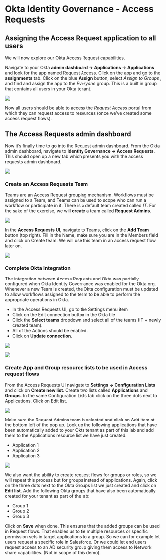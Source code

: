 # Okta Identity Governance - Access Requests


## Assigning the Access Request application to all users
We will now explore our Okta Access Request capabilities.

Navigate to your Okta **admin dashboard → Applications → Applications** and look for the app named Request Access. Click on the app and go to the **assignments** tab. Click on the blue **Assign** button, select *Assign to Groups* , and find and assign the app to the *Everyone* group. This is a built in group that contains all users in your Okta tenant. 

![](https://raw.githubusercontent.com/Youssefmadani/OIG-Lab/main/Images/step2-1.png)

Now all users should be able to access the *Request Access* portal from which they can request access to resources (once we’ve created some access request flows).

## The Access Requests admin dashboard

Now it’s finally time to go into the Request admin dashboard. From the Okta admin dashboard, navigate to **Identity Governance → Access Requests**. This should open up a new tab which presents you with the access requests admin dashboard. 

![](https://raw.githubusercontent.com/Youssefmadani/OIG-Lab/main/Images/step2-6.png)

### Create an Access Requests Team

Teams are an Access Request grouping mechanism. Workflows must be assigned to a Team, and Teams can be used to scope who can run a workflow or participate in it. There is a default team created called *IT*. For the sake of the exercise, we will **create** a team called **Request Admins**.

![](https://raw.githubusercontent.com/Youssefmadani/OIG-Lab/main/Images/step2-7.png)

In the **Access Requests UI**, navigate to Teams, click on the **Add Team** button (top right). Fill in the Name, make sure you are in the Members field and click on Create team. We will use this team in an access request flow later on.

![](https://raw.githubusercontent.com/Youssefmadani/OIG-Lab/main/Images/step2-8.png)

### Complete Okta Integration

The integration between Access Requests and Okta was partially configured when Okta Identity Governance was enabled for the Okta org. Whenever a new Team is created, the Okta configuration must be updated to allow workflows assigned to the team to be able to perform the appropriate
operations in Okta.

- In the Access Requests UI, go to the Settings menu item
- Click on the Edit connection button in the Okta tile
- Click the **Select teams** dropdown and select all of the teams (IT + newly created team). 
- All of the Actions should be enabled.
- Click on **Update connection**.

![](https://raw.githubusercontent.com/Youssefmadani/OIG-Lab/main/Images/step2-2.png)

![](https://raw.githubusercontent.com/Youssefmadani/OIG-Lab/main/Images/step2-3.png)

### Create App and Group resource lists to be used in Access request flows

From the Access Requests UI navigate to **Settings -> Configuration Lists** and click on **Create new list**. Create two lists called **Applications** and **Groups**. In the same Configuration Lists tab click on the three dots next to Applications. Click on Edit list.

![](https://raw.githubusercontent.com/Youssefmadani/OIG-Lab/main/Images/step2-4.png)


Make sure the Request Admins team is selected and click on Add item at the bottom left of the pop up. Look up the following applications that have been automatically added to your Okta tenant as part of this lab and add them to the Applications resource list we have just created.

- Application 1
- Application 2
- Application 3 

![](https://raw.githubusercontent.com/Youssefmadani/OIG-Lab/main/Images/step2-5.png)

We also want the ability to create request flows for groups or roles, so we will repeat this process but for groups instead of applications. Again, click on the three dots next to the Okta Groups list we just created and click on **Edit list**. Add the following Okta groups that have also been automatically created for your tenant as part of the lab:

- Group 1
- Group 2
- Group 3

Click on **Save** when done. This ensures that the added groups can be used in Request flows. That enables us to tie multiple resources or specific permission sets in target applications to a group. So we can for example let users request a specific role in Salesforce. Or we could let end users request access to an AD security group giving them access to Network share capabilities. (Not in scope of this demo).

